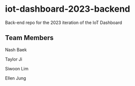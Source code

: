 # iot-dashboard-2023-backend
Back-end repo for the 2023 iteration of the IoT Dashboard

## Team Members
Nash Baek

Taylor Ji

Siwoon Lim

Ellen Jung


